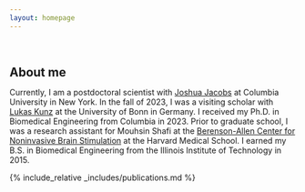 ```yaml
---
layout: homepage
---
```


<h1 id="about-me"></h1>

<h2 style="margin: 60px 0px 10px;">About me</h2>

Currently, I am a postdoctoral scientist with [Joshua Jacobs](https://jacobslab.bme.columbia.edu/) at Columbia University in New York. In the fall of 2023, I was a visiting scholar with [Lukas Kunz](https://spatialmemorylab.com/author/lukas-kunz-md-phd/) at the University of Bonn in Germany. I received my Ph.D. in Biomedical Engineering from Columbia in 2023. Prior to graduate school, I was a research assistant for Mouhsin Shafi at the [Berenson-Allen Center for Noninvasive Brain Stimulation](https://www.tmslab.org/) at the Harvard Medical School. I earned my B.S. in Biomedical Engineering from the Illinois Institute of Technology in 2015.

{% include_relative _includes/publications.md %}
